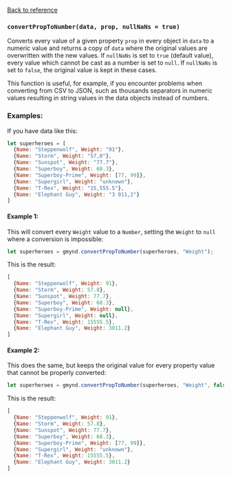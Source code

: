 [Back to reference](../README.md)

### `convertPropToNumber(data, prop, nullNaNs = true)`

Converts every value of a given property `prop` in every object in `data` to a numeric value and returns a copy
of `data` where the original values are overwritten with the new values. If `nullNaNs` is set to `true` (default
value), every value which cannot be cast as a number is set to `null`. If `nullNaNs` is set to `false`, the original
value is kept in these cases.

This function is useful, for example, if you encounter problems when converting from CSV to JSON, such as thousands
separators in numeric values resulting in string values in the data objects instead of numbers.

### Examples:

If you have data like this:

```javascript
let superheroes = [
  {Name: "Steppenwolf", Weight: "91"},
  {Name: "Storm", Weight: "57,8"},
  {Name: "Sunspot", Weight: "77.7"},
  {Name: "Superboy", Weight: 68.3},
  {Name: "Superboy-Prime", Weight: [77, 99]},
  {Name: "Supergirl", Weight: "unknown"},
  {Name: "T-Rex", Weight: "15,555.5"},
  {Name: "Elephant Guy", Weight: "3 011,2"}
]
```

#### Example 1:

This will convert every `Weight` value to a `Number`, setting the `Weight` to `null` where a conversion is impossible:

```javascript
let superheroes = gmynd.convertPropToNumber(superheroes, "Weight");
```

This is the result:

```javascript
[
  {Name: "Steppenwolf", Weight: 91},
  {Name: "Storm", Weight: 57.8},
  {Name: "Sunspot", Weight: 77.7},
  {Name: "Superboy", Weight: 68.3},
  {Name: "Superboy-Prime", Weight: null},
  {Name: "Supergirl", Weight: null},
  {Name: "T-Rex", Weight: 15555.5},
  {Name: "Elephant Guy", Weight: 3011.2}
]
```

#### Example 2:

This does the same, but keeps the original value for every property value that cannot be properly converted:

```javascript
let superheroes = gmynd.convertPropToNumber(superheroes, "Weight", false);
```

This is the result:

```javascript
[
  {Name: "Steppenwolf", Weight: 91},
  {Name: "Storm", Weight: 57.8},
  {Name: "Sunspot", Weight: 77.7},
  {Name: "Superboy", Weight: 68.3},
  {Name: "Superboy-Prime", Weight: [77, 99]},
  {Name: "Supergirl", Weight: "unknown"},
  {Name: "T-Rex", Weight: 15555.5},
  {Name: "Elephant Guy", Weight: 3011.2}
]
```